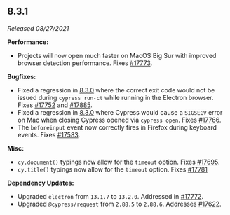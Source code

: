 ## 8.3.1

_Released 08/27/2021_

**Performance:**

- Projects will now open much faster on MacOS Big Sur with improved browser
  detection performance. Fixes
  [#17773](https://github.com/cypress-io/cypress/issues/17773).

**Bugfixes:**

- Fixed a regression in [8.3.0](/guides/references/changelog#8-3-0) where the
  correct exit code would not be issued during `cypress run-ct` while running in
  the Electron browser. Fixes
  [#17752](https://github.com/cypress-io/cypress/issues/17752) and
  [#17885](https://github.com/cypress-io/cypress/issues/17885).
- Fixed a regression in [8.3.0](/guides/references/changelog#8-3-0) where
  Cypress would cause a `SIGSEGV` error on Mac when closing Cypress opened via
  `cypress open`. Fixes
  [#17766](https://github.com/cypress-io/cypress/issues/17766).
- The `beforeinput` event now correctly fires in Firefox during keyboard events.
  Fixes [#17583](https://github.com/cypress-io/cypress/issues/17583).

**Misc:**

- `cy.document()` typings now allow for the `timeout` option. Fixes
  [#17695](https://github.com/cypress-io/cypress/issues/17695).
- `cy.title()` typings now allow for the `timeout` option. Fixes
  [#17781](https://github.com/cypress-io/cypress/issues/17781)

**Dependency Updates:**

- Upgraded `electron` from `13.1.7` to `13.2.0`. Addressed in
  [#17772](https://github.com/cypress-io/cypress/pull/17772).
- Upgraded `@cypress/request` from `2.88.5` to `2.88.6`. Addresses
  [#17622](https://github.com/cypress-io/cypress/pull/17622).
